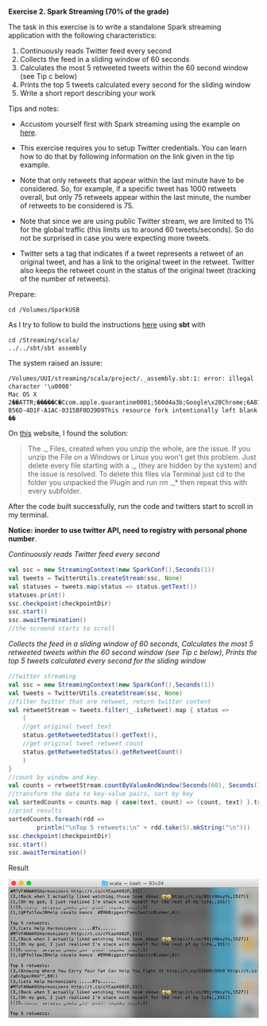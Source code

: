 **Exercise 2. Spark Streaming (70% of the grade)**

The task in this exercise is to write a standalone Spark streaming application with the following characteristics:

1. Continuously reads Twitter feed every second
2. Collects the feed in a sliding window of 60 seconds
3. Calculates the most 5 retweeted tweets within the 60 second window (see Tip c below)
4. Prints the top 5 tweets calculated every second for the sliding window
5. Write a short report describing your work

Tips and notes:

+ Accustom yourself first with Spark streaming using the example on [here](https://databricks-training.s3.amazonaws.com/realtime-processing-with-spark-streaming.html).

+ This exercise requires you to setup Twitter credentials. You can learn how to do that by
following information on the link given in the tip example.

+ Note that only retweets that appear within the last minute have to be considered. So, for
example, if a specific tweet has 1000 retweets overall, but only 75 retweets appear within the
last minute, the number of retweets to be considered is 75.

+ Note that since we are using public Twitter stream, we are limited to 1% for the global
traffic (this limits us to around 60 tweets/seconds). So do not be surprised in case you were
expecting more tweets.

+ Twitter sets a tag that indicates if a tweet represents a retweet of an original tweet, and has a
link to the original tweet in the retweet. Twitter also keeps the retweet count in the status of
the original tweet (tracking of the number of retweets).

Prepare:

```terminal
cd /Volumes/SparkUSB
```

As I try to follow to build the instructions [here](https://databricks-training.s3.amazonaws.com/realtime-processing-with-spark-streaming.html) using **sbt** with

```terminal
cd /Streaming/scala/
../../sbt/sbt assembly
```

The system raised an issure:

```terminal
/Volumes/UUI/streaming/scala/project/._assembly.sbt:1: error: illegal character '\u0000'
Mac OS X        	2��ATTR;�����C�Ccom.apple.quarantine0001;560d4a3b;Google\x20Chrome;6A872D26-B56D-4D1F-A1AC-0315BF0D29D9This resource fork intentionally left blank   ��
```

On [this](https://wordpress.org/support/topic/plugin-contact-form-7-error-on-every-page-header-when-activated) website, I found the solution:

>The ._ Files, created when you unzip the whole, are the issue. If you unzip the File on a Windows or Linux you won't get this problem. Just delete every file starting with a ._ (they are hidden by the system) and the issue is resolved. To delete this files via Terminal just cd to the folder you unpacked the Plugin and run rm ._* then repeat this with every subfolder.

After the code built successfully, run the code and twitters start to scroll in my terminal.

**Notice: inorder to use twitter API, need to registry with personal phone number**.

*Continuously reads Twitter feed every second*

```scala
val ssc = new StreamingContext(new SparkConf(),Seconds(1))
val tweets = TwitterUtils.createStream(ssc, None)
val statuses = tweets.map(status => status.getText())
statuses.print()
ssc.checkpoint(checkpointDir)
ssc.start()
ssc.awaitTermination()
//the screend starts to scroll
```

*Collects the feed in a sliding window of 60 seconds, Calculates the most 5 retweeted tweets within the 60 second window (see Tip c below), Prints the top 5 tweets calculated every second for the sliding window*

```scala
//twitter streaming
val ssc = new StreamingContext(new SparkConf(),Seconds(1))
val tweets = TwitterUtils.createStream(ssc, None)
//filter twitter that are retweet, return twitter content
val retweetStream = tweets.filter(_.isRetweet).map { status => 
    (
    //get original tweet text
    status.getRetweetedStatus().getText(),
    //get original tweet retweet count
    status.getRetweetedStatus().getRetweetCount()
    )
}
//count by window and key. 
val counts = retweetStream.countByValueAndWindow(Seconds(60), Seconds(1))
//transform the data to key-value pairs, sort by key
val sortedCounts = counts.map { case(text, count) => (count, text) }.transform(rdd => rdd.sortByKey(false))
//print results
sortedCounts.foreach(rdd =>
        println("\nTop 5 retweets:\n" + rdd.take(5).mkString("\n")))
ssc.checkpoint(checkpointDir)
ssc.start()
ssc.awaitTermination()
```

Result

![5-most-retwetted](screenshot.png)

